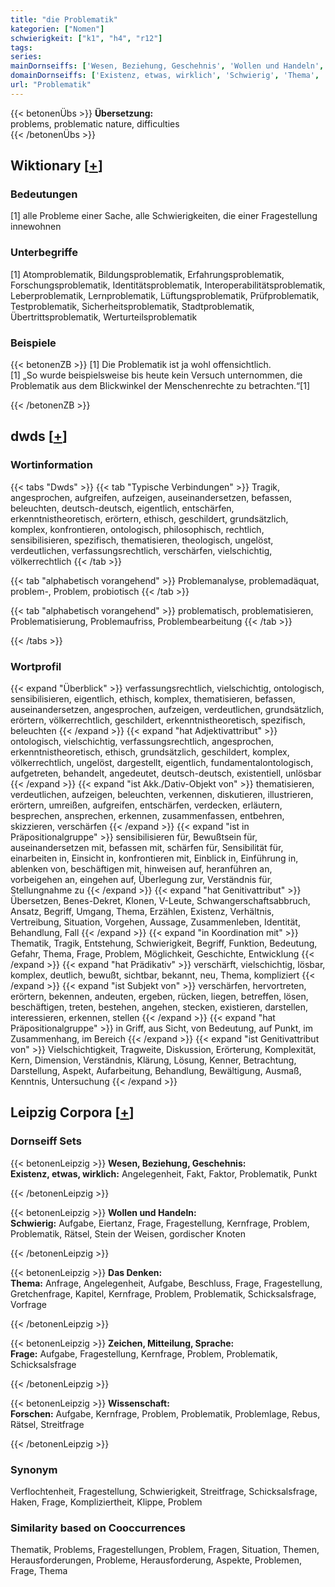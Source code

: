 ```yaml
---
title: "die Problematik"
kategorien: ["Nomen"]
schwierigkeit: ["k1", "h4", "r12"]
tags:
series:
mainDornseiffs: ['Wesen, Beziehung, Geschehnis', 'Wollen und Handeln', 'Das Denken', 'Zeichen, Mitteilung, Sprache', 'Wissenschaft']
domainDornseiffs: ['Existenz, etwas, wirklich', 'Schwierig', 'Thema', 'Frage', 'Forschen']
url: "Problematik"
---
```


{{< betonenÜbs >}}
**Übersetzung:**  
problems, problematic nature, difficulties  
{{< /betonenÜbs >}}

## Wiktionary [[+](https://de.wiktionary.org/wiki/Problematik)]

### Bedeutungen
[1] alle Probleme einer Sache, alle Schwierigkeiten, die einer Fragestellung innewohnen  

### Unterbegriffe
[1] Atomproblematik, Bildungsproblematik, Erfahrungsproblematik, Forschungsproblematik, Identitätsproblematik, Interoperabilitätsproblematik, Leberproblematik, Lernproblematik, Lüftungsproblematik, Prüfproblematik, Testproblematik, Sicherheitsproblematik, Stadtproblematik, Übertrittsproblematik, Werturteilsproblematik  

### Beispiele
{{< betonenZB >}}
[1] Die Problematik ist ja wohl offensichtlich.  
[1] „So wurde beispielsweise bis heute kein Versuch unternommen, die Problematik aus dem Blickwinkel der Menschenrechte zu betrachten.“[1]  

{{< /betonenZB >}}


## dwds [[+](https://www.dwds.de/wb/Problematik)]

### Wortinformation
{{< tabs "Dwds" >}}
{{< tab "Typische Verbindungen" >}}
Tragik, angesprochen, aufgreifen, aufzeigen, auseinandersetzen, befassen, beleuchten, deutsch-deutsch, eigentlich, entschärfen, erkenntnistheoretisch, erörtern, ethisch, geschildert, grundsätzlich, komplex, konfrontieren, ontologisch, philosophisch, rechtlich, sensibilisieren, spezifisch, thematisieren, theologisch, ungelöst, verdeutlichen, verfassungsrechtlich, verschärfen, vielschichtig, völkerrechtlich
{{< /tab >}}

{{< tab "alphabetisch vorangehend" >}}
Problemanalyse, problemadäquat, problem-, Problem, probiotisch
{{< /tab >}}

{{< tab "alphabetisch vorangehend" >}}
problematisch, problematisieren, Problematisierung, Problemaufriss, Problembearbeitung
{{< /tab >}}

{{< /tabs >}}

### Wortprofil
{{< expand "Überblick" >}} verfassungsrechtlich, vielschichtig, ontologisch, sensibilisieren, eigentlich, ethisch, komplex, thematisieren, befassen, auseinandersetzen, angesprochen, aufzeigen, verdeutlichen, grundsätzlich, erörtern, völkerrechtlich, geschildert, erkenntnistheoretisch, spezifisch, beleuchten {{< /expand >}}
{{< expand "hat Adjektivattribut" >}} ontologisch, vielschichtig, verfassungsrechtlich, angesprochen, erkenntnistheoretisch, ethisch, grundsätzlich, geschildert, komplex, völkerrechtlich, ungelöst, dargestellt, eigentlich, fundamentalontologisch, aufgetreten, behandelt, angedeutet, deutsch-deutsch, existentiell, unlösbar {{< /expand >}}
{{< expand "ist Akk./Dativ-Objekt von" >}} thematisieren, verdeutlichen, aufzeigen, beleuchten, verkennen, diskutieren, illustrieren, erörtern, umreißen, aufgreifen, entschärfen, verdecken, erläutern, besprechen, ansprechen, erkennen, zusammenfassen, entbehren, skizzieren, verschärfen {{< /expand >}}
{{< expand "ist in Präpositionalgruppe" >}} sensibilisieren für, Bewußtsein für, auseinandersetzen mit, befassen mit, schärfen für, Sensibilität für, einarbeiten in, Einsicht in, konfrontieren mit, Einblick in, Einführung in, ablenken von, beschäftigen mit, hinweisen auf, heranführen an, vorbeigehen an, eingehen auf, Überlegung zur, Verständnis für, Stellungnahme zu {{< /expand >}}
{{< expand "hat Genitivattribut" >}} Übersetzen, Benes-Dekret, Klonen, V-Leute, Schwangerschaftsabbruch, Ansatz, Begriff, Umgang, Thema, Erzählen, Existenz, Verhältnis, Vertreibung, Situation, Vorgehen, Aussage, Zusammenleben, Identität, Behandlung, Fall {{< /expand >}}
{{< expand "in Koordination mit" >}} Thematik, Tragik, Entstehung, Schwierigkeit, Begriff, Funktion, Bedeutung, Gefahr, Thema, Frage, Problem, Möglichkeit, Geschichte, Entwicklung {{< /expand >}}
{{< expand "hat Prädikativ" >}} verschärft, vielschichtig, lösbar, komplex, deutlich, bewußt, sichtbar, bekannt, neu, Thema, kompliziert {{< /expand >}}
{{< expand "ist Subjekt von" >}} verschärfen, hervortreten, erörtern, bekennen, andeuten, ergeben, rücken, liegen, betreffen, lösen, beschäftigen, treten, bestehen, angehen, stecken, existieren, darstellen, interessieren, erkennen, stellen {{< /expand >}}
{{< expand "hat Präpositionalgruppe" >}} in Griff, aus Sicht, von Bedeutung, auf Punkt, im Zusammenhang, im Bereich {{< /expand >}}
{{< expand "ist Genitivattribut von" >}} Vielschichtigkeit, Tragweite, Diskussion, Erörterung, Komplexität, Kern, Dimension, Verständnis, Klärung, Lösung, Kenner, Betrachtung, Darstellung, Aspekt, Aufarbeitung, Behandlung, Bewältigung, Ausmaß, Kenntnis, Untersuchung {{< /expand >}}

## Leipzig Corpora [[+](https://corpora.uni-leipzig.de/en/res?word=Problematik&corpusId=deu_newscrawl-public_2018)]

### Dornseiff Sets
{{< betonenLeipzig >}}
**Wesen, Beziehung, Geschehnis:**  
**Existenz, etwas, wirklich:** Angelegenheit, Fakt, Faktor, Problematik, Punkt  

{{< /betonenLeipzig >}}


{{< betonenLeipzig >}}
**Wollen und Handeln:**  
**Schwierig:** Aufgabe, Eiertanz, Frage, Fragestellung, Kernfrage, Problem, Problematik, Rätsel, Stein der Weisen, gordischer Knoten  

{{< /betonenLeipzig >}}


{{< betonenLeipzig >}}
**Das Denken:**  
**Thema:** Anfrage, Angelegenheit, Aufgabe, Beschluss, Frage, Fragestellung, Gretchenfrage, Kapitel, Kernfrage, Problem, Problematik, Schicksalsfrage, Vorfrage  

{{< /betonenLeipzig >}}


{{< betonenLeipzig >}}
**Zeichen, Mitteilung, Sprache:**  
**Frage:** Aufgabe, Fragestellung, Kernfrage, Problem, Problematik, Schicksalsfrage  

{{< /betonenLeipzig >}}


{{< betonenLeipzig >}}
**Wissenschaft:**  
**Forschen:** Aufgabe, Kernfrage, Problem, Problematik, Problemlage, Rebus, Rätsel, Streitfrage  

{{< /betonenLeipzig >}}

### Synonym
Verflochtenheit, Fragestellung, Schwierigkeit, Streitfrage, Schicksalsfrage, Haken, Frage, Kompliziertheit, Klippe, Problem


### Similarity based on Cooccurrences
Thematik, Problems, Fragestellungen, Problem, Fragen, Situation, Themen, Herausforderungen, Probleme, Herausforderung, Aspekte, Problemen, Frage, Thema


